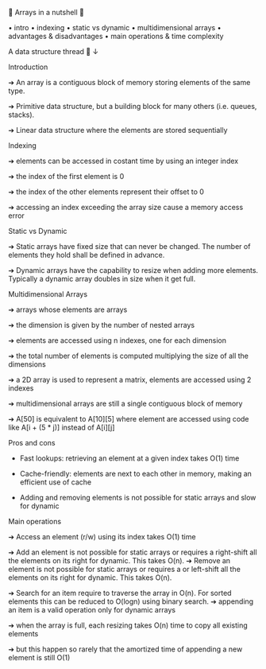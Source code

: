 🧱 Arrays in a nutshell 🧱

• intro
• indexing
• static vs dynamic
• multidimensional arrays
• advantages & disadvantages
• main operations & time complexity

A data structure thread 🧵 ↓

Introduction

➔ An array is a contiguous block of memory storing elements of the same type.

➔ Primitive data structure, but a building block for many others (i.e. queues, stacks).

➔ Linear data structure where the elements are stored sequentially

Indexing

➔ elements can be accessed in costant time by using an integer index

➔ the index of the first element is 0

➔ the index of the other elements represent their offset to 0

➔ accessing an index exceeding the array size cause a memory access error



Static vs Dynamic

➔ Static arrays have fixed size that can never be changed. The number of elements they hold shall be defined in advance.

➔ Dynamic arrays have the capability to resize when adding more elements. Typically a dynamic array doubles in size when it get full.



Multidimensional Arrays

➔ arrays whose elements are arrays

➔ the dimension is given by the number of nested arrays

➔ elements are accessed using n indexes, one for each dimension

➔ the total number of elements is computed multiplying the size of all the dimensions

➔ a 2D array is used to represent a matrix, elements are accessed using 2 indexes

➔ multidimensional arrays are still a single contiguous block of memory

➔ A[50] is equivalent to A[10][5] where element are accessed using code like A[i + (5 * j)] instead of A[i][j]

Pros and cons

+ Fast lookups: retrieving an element at a given index takes O(1) time

+ Cache-friendly: elements are next to each other in memory, making an efficient use of cache

- Adding and removing elements is not possible for static arrays and slow for dynamic

Main operations

➔ Access an element (r/w) using its index takes O(1) time

➔ Add an element is not possible for static arrays or requires a right-shift all the elements on its right for dynamic. This takes O(n). ➔ Remove an element is not possible for static arrays or requires a or left-shift all the elements on its right for dynamic. This takes O(n).

➔ Search for an item require to traverse the array in O(n). For sorted elements this can be reduced to O(logn) using binary search. ➔ appending an item is a valid operation only for dynamic arrays

➔ when the array is full, each resizing takes O(n) time to copy all existing elements

➔ but this happen so rarely that the amortized time of appending a new element is still O(1)
